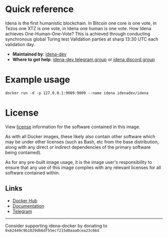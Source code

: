 # Quick reference
Idena is the first humanistic blockchain. In Bitcoin one core is one vote, in Tezos one XTZ is one vote, in Idena one human is one vote. How Idena achieves One-Human-One-Vote? This is achieved through conducting synchronous global Turing test Validation parties at sharp 13:30 UTC each validation day.

- **Maintained by**: [idena-dev](https://github.com/idena-dev)
- **Where to get help**: [idena-dev telegram group](https://t.me/idenadev) or [idena discord group](https://discord.gg/8BusRj7)

# Example usage
```
docker run -d -p 127.0.0.1:9009:9009 --name idena idenadev/idena
```

# License
View [license](https://github.com/idena-network/idena-go/blob/master/LICENSE) information for the software contained in this image.

As with all Docker images, these likely also contain other software which may be under other licenses (such as Bash, etc from the base distribution, along with any direct or indirect dependencies of the primary software being contained).

As for any pre-built image usage, it is the image user's responsibility to ensure that any use of this image complies with any relevant licenses for all software contained within.

## Links
- [Docker Hub](https://hub.docker.com/repository/docker/idenadev/idena)
- [Documentation](https://www.idena.dev/idena-docker)
- [Telegram](https://t.me/idenadev)

---

Consider supporting idena-docker by donating to `0x62449c9b1029db6df55ecf215d0aaa0cea23c66d`
